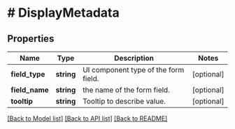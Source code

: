 # # DisplayMetadata

## Properties

Name | Type | Description | Notes
------------ | ------------- | ------------- | -------------
**field_type** | **string** | UI component type of the form field. | [optional]
**field_name** | **string** | the name of the form field. | [optional]
**tooltip** | **string** | Tooltip to describe value. | [optional]

[[Back to Model list]](../../README.md#models) [[Back to API list]](../../README.md#endpoints) [[Back to README]](../../README.md)
